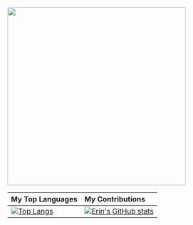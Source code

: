 <div id="header" align="left">
  <img src="https://github.com/erinnmclaughlin/erinnmclaughlin/assets/22223146/4429e53e-8f00-4b2f-a9db-84a97e2d7469" height="400" />
</div>

| My Top Languages | My Contributions |
| :----------------- | :----------------------- |
| [![Top Langs](https://github-readme-stats.vercel.app/api/top-langs/?username=erinnmclaughlin&hide_border=true&hide_title=true)](https://github.com/anuraghazra/github-readme-stats) | [![Erin's GitHub stats](https://github-readme-stats.vercel.app/api?username=erinnmclaughlin&count_private=true&include_all_commits=true&show_icons=true&hide_border=true&hide_title=true)](https://github.com/anuraghazra/github-readme-stats) |






